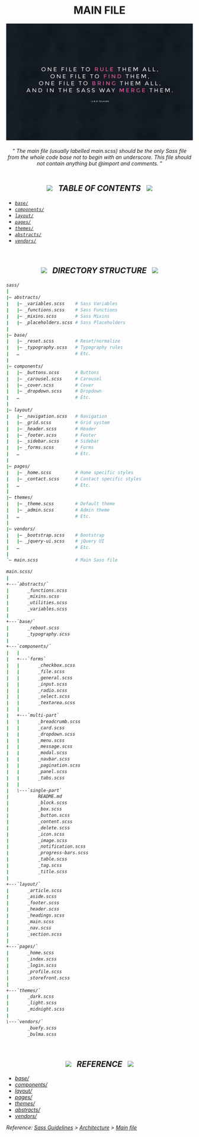 <h1 class="hero__subject--placeholder" align="center">
  <b>MAIN FILE</b>
</h1>

<div class="hero__main--placeholder" align="center">
  <img
  src="../../media/images/vendors/uk__sass-quote.png"
  alt="placeholder main hero image"
  width="800px"
  />
  <br />
  <br />
  <q>
    <i>
    The main file (usually labelled main.scss) should be the only Sass file from the whole code base not to begin with an underscore. This file should not contain anything but @import and comments.
    <i/>
  </q>
  <br />
</div>

<br/>
<h2 class="heading__subcat-title--placeholder---v01" align="center">
  <img src="https://image.flaticon.com/icons/png/128/1636/1636053.png" width="24px" /> &nbsp; <b>TABLE OF CONTENTS</b> &nbsp; <img src="https://image.flaticon.com/icons/png/128/1636/1636053.png" width="24px" />
</h2>

- [`base/`](base/)
- [`components/`](components/)
- [`layout/`](layout/)
- [`pages/`](pages/)
- [`themes/`](themes/)
- [`abstracts/`](abstracts/)
- [`vendors/`](vendors/)

<br/>
<h2 class="heading__subcat-title--placeholder---v01" align="center">
  <img src="https://image.flaticon.com/icons/png/128/1636/1636053.png" width="24px" /> &nbsp; <b>DIRECTORY STRUCTURE</b> &nbsp; <img src="https://image.flaticon.com/icons/png/128/1636/1636053.png" width="24px" />
</h2>

```bash
sass/
|
|– abstracts/
|   |– _variables.scss    # Sass Variables
|   |– _functions.scss    # Sass Functions
|   |– _mixins.scss       # Sass Mixins
|   |– _placeholders.scss # Sass Placeholders
|
|– base/
|   |– _reset.scss        # Reset/normalize
|   |– _typography.scss   # Typography rules
|   …                     # Etc.
|
|– components/
|   |– _buttons.scss      # Buttons
|   |– _carousel.scss     # Carousel
|   |– _cover.scss        # Cover
|   |– _dropdown.scss     # Dropdown
|   …                     # Etc.
|
|– layout/
|   |– _navigation.scss   # Navigation
|   |– _grid.scss         # Grid system
|   |– _header.scss       # Header
|   |– _footer.scss       # Footer
|   |– _sidebar.scss      # Sidebar
|   |– _forms.scss        # Forms
|   …                     # Etc.
|
|– pages/
|   |– _home.scss         # Home specific styles
|   |– _contact.scss      # Contact specific styles
|   …                     # Etc.
|
|– themes/
|   |– _theme.scss        # Default theme
|   |– _admin.scss        # Admin theme
|   …                     # Etc.
|
|– vendors/
|   |– _bootstrap.scss    # Bootstrap
|   |– _jquery-ui.scss    # jQuery UI
|   …                     # Etc.
|
`– main.scss              # Main Sass file
```

```bash
main.scss/
|
+---`abstracts/`
|       _functions.scss
|       _mixins.scss
|       _utilities.scss
|       _variables.scss
|
+---`base/`
|       _reboot.scss
|       _typography.scss
|
+---`components/`
|   |
|   +---`forms`
|   |       _checkbox.scss
|   |       _file.scss
|   |       _general.scss
|   |       _input.scss
|   |       _radio.scss
|   |       _select.scss
|   |       _textarea.scss
|   |
|   +---`multi-part`
|   |       _breadcrumb.scss
|   |       _card.scss
|   |       _dropdown.scss
|   |       _menu.scss
|   |       _message.scss
|   |       _modal.scss
|   |       _navbar.scss
|   |       _pagination.scss
|   |       _panel.scss
|   |       _tabs.scss
|   |
|   \---`single-part`
|           README.md
|           _block.scss
|           _box.scss
|           _button.scss
|           _content.scss
|           _delete.scss
|           _icon.scss
|           _image.scss
|           _notification.scss
|           _progress-bars.scss
|           _table.scss
|           _tag.scss
|           _title.scss
|
+---`layout/`
|       _article.scss
|       _aside.scss
|       _footer.scss
|       _header.scss
|       _headings.scss
|       _main.scss
|       _nav.scss
|       _section.scss
|
+---`pages/`
|       _home.scss
|       _index.scss
|       _login.scss
|       _profile.scss
|       _storefront.scss
|
+---`themes/`
|       _dark.scss
|       _light.scss
|       _midnight.scss
|
\---`vendors/`
        _buefy.scss
        _bulma.scss


```

<br/>
<h2 class="heading__subcat-title--placeholder---v01" align="center">
  <img src="https://image.flaticon.com/icons/png/128/1636/1636053.png" width="24px" /> &nbsp; <b>REFERENCE</b> &nbsp; <img src="https://image.flaticon.com/icons/png/128/1636/1636053.png" width="24px" />
</h2>

- [base/](http://sass-guidelin.es/#base-folder)
- [components/](http://sass-guidelin.es/#components-folder)
- [layout/](http://sass-guidelin.es/#layout-folder)
- [pages/](http://sass-guidelin.es/#pages-folder)
- [themes/](http://sass-guidelin.es/#themes-folder)
- [abstracts/](http://sass-guidelin.es/#abstracts-folder)
- [vendors/](http://sass-guidelin.es/#vendors-folder)

Reference: [Sass Guidelines](http://sass-guidelin.es/) > [Architecture](http://sass-guidelin.es/#architecture) > [Main file](http://sass-guidelin.es/#main-file)
